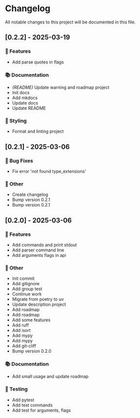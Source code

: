 # Changelog

All notable changes to this project will be documented in this file.

## [0.2.2] - 2025-03-19

### 🚀 Features

- Add parse quotes in flags

### 📚 Documentation

- *(README)* Update warning and roadmap project
- Init docs
- Add mkdocs
- Update docs
- Update README

### 🎨 Styling

- Format and linting project

## [0.2.1] - 2025-03-06

### 🐛 Bug Fixes

- Fix error 'not found type_extensions'

### 💼 Other

- Create changelog
- Bump version 0.2.1
- Bump version 0.2.1

## [0.2.0] - 2025-03-06

### 🚀 Features

- Add commands and print stdout
- Add parser command line
- Add arguments flags in api

### 💼 Other

- Init commit
- Add gitignore
- Add group test
- Continue work
- Migrate from poetry to uv
- Update description project
- Add roadmap
- Add roadmap
- Add some features
- Add ruff
- Add isort
- Add mypy
- Add mypy
- Add git-cliff
- Bump version 0.2.0

### 📚 Documentation

- Add small usage and update roadmap

### 🧪 Testing

- Add pytest
- Add test commands
- Add test for arguments, flags

<!-- generated by git-cliff -->
